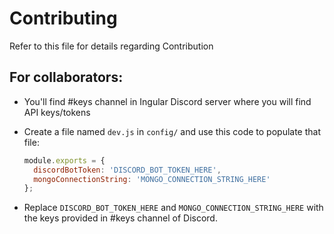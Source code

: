 # Contributing

Refer to this file for details regarding Contribution

## For collaborators:

- You'll find #keys channel in Ingular Discord server where you will find API keys/tokens
- Create a file named `dev.js` in `config/` and use this code to populate that file:

  ```javascript
  module.exports = {
    discordBotToken: 'DISCORD_BOT_TOKEN_HERE',
    mongoConnectionString: 'MONGO_CONNECTION_STRING_HERE'
  };
  ```

- Replace `DISCORD_BOT_TOKEN_HERE` and `MONGO_CONNECTION_STRING_HERE` with the keys provided in #keys channel of Discord.
